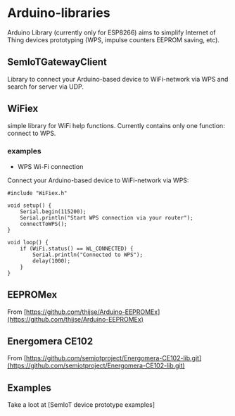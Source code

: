 # Arduino-libraries
Arduino Library (currently only for ESP8266) aims to simplify Internet of Thing devices prototyping (WPS, impulse counters EEPROM saving, etc).

## SemIoTGatewayClient

Library to connect your Arduino-based device to WiFi-network via WPS and search for server via UDP.

## WiFiex

simple library for WiFi help functions. Currently contains only one function: connect to WPS.

### examples

+ WPS Wi-Fi connection

Connect your Arduino-based device to WiFi-network via WPS:

    #include "WiFiex.h"

    void setup() {
        Serial.begin(115200);
        Serial.println("Start WPS connection via your router");
        connectToWPS();
    }

    void loop() {
        if (WiFi.status() == WL_CONNECTED) {
            Serial.println("Connected to WPS");
            delay(1000);
        }
    }



## EEPROMex

From [https://github.com/thijse/Arduino-EEPROMEx](https://github.com/thijse/Arduino-EEPROMEx)

## Energomera CE102

From [https://github.com/semiotproject/Energomera-CE102-lib.git](https://github.com/semiotproject/Energomera-CE102-lib.git)

## Examples

Take a loot at [SemIoT device prototype examples]
